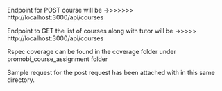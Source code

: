 Endpoint for POST course will be ->>>>>>> http://localhost:3000/api/courses

Endpoint to GET the list of courses along with tutor will be ->>>>> http://localhost:3000/api/courses

Rspec coverage can be found in the coverage folder under promobi_course_assignment folder

Sample request for the post request has been attached with in this same directory.



